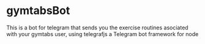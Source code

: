 # gymtabsBot
This is a bot for telegram that sends you the exercise routines asociated with your gymtabs user, using telegrafjs a Telegram bot framework for node

